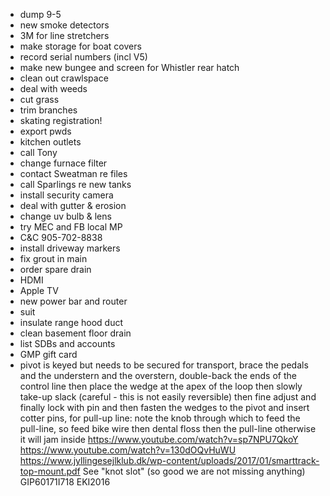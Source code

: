 - dump 9-5
- new smoke detectors
- 3M for line stretchers
- make storage for boat covers
- record serial numbers (incl V5)
- make new bungee and screen for Whistler rear hatch
- clean out crawlspace
- deal with weeds
- cut grass
- trim branches
- skating registration!
- export pwds
- kitchen outlets
- call Tony
- change furnace filter
- contact Sweatman re files
- call Sparlings re new tanks
- install security camera
- deal with gutter & erosion
- change uv bulb & lens
- try MEC and FB local MP
- C&C 905-702-8838
- install driveway markers
- fix grout in main
- order spare drain
- HDMI
- Apple TV
- new power bar and router
- suit
- insulate range hood duct
- clean basement floor drain
- list SDBs and accounts
- GMP gift card
- pivot is keyed but needs to be secured for transport, brace the pedals and the understern and the overstern, double-back the ends of the control line then place the wedge at the apex of the loop then slowly take-up slack (careful - this is not easily reversible) then fine adjust and finally lock with pin and then fasten the wedges to the pivot and insert cotter pins, for pull-up line: note the knob through which to feed the pull-line, so feed bike wire then dental floss then the pull-line otherwise it will jam inside https://www.youtube.com/watch?v=sp7NPU7QkoY https://www.youtube.com/watch?v=130dOQvHuWU https://www.jyllingesejlklub.dk/wp-content/uploads/2017/01/smarttrack-top-mount.pdf See "knot slot" (so good we are not missing anything) GIP60171I718 EKI2016
